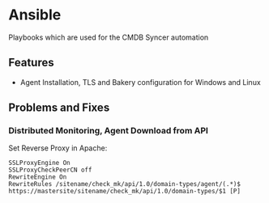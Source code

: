# Ansible
Playbooks which are used for the CMDB Syncer automation

## Features
 - Agent Installation, TLS and Bakery configuration for Windows and Linux

## Problems and Fixes

### Distributed Monitoring, Agent Download from API
Set Reverse Proxy in Apache:
```
SSLProxyEngine On
SSLProxyCheckPeerCN off
RewriteEngine On
RewriteRules /sitename/check_mk/api/1.0/domain-types/agent/(.*)$ https://mastersite/sitename/check_mk/api/1.0/domain-types/$1 [P]
```
